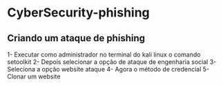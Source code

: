 # CyberSecurity-phishing

## Criando um ataque de phishing

1- Executar como administrador no terminal do kali linux o comando setoolkit
2- Depois selecionar a opção de ataque de engenharia social
3- Seleciona a opção website ataque
4- Agora o método de credencial
5- Clonar um website 

